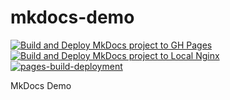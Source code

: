 # mkdocs-demo

[![Build and Deploy MkDocs project to GH Pages](https://github.com/alex-arce/mkdocs-demo/actions/workflows/documentation.yml/badge.svg)](https://github.com/alex-arce/mkdocs-demo/actions/workflows/documentation.yml)
[![Build and Deploy MkDocs project to Local Nginx](https://github.com/alex-arce/mkdocs-demo/actions/workflows/local-docs.yml/badge.svg)](https://github.com/alex-arce/mkdocs-demo/actions/workflows/local-docs.yml)
[![pages-build-deployment](https://github.com/alex-arce/mkdocs-demo/actions/workflows/pages/pages-build-deployment/badge.svg)](https://github.com/alex-arce/mkdocs-demo/actions/workflows/pages/pages-build-deployment)

MkDocs Demo


